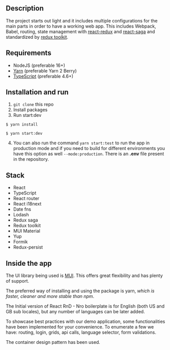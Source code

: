 ## Description

The project starts out light and it includes multiple configurations for the main parts in order to have a working web app. This includes Webpack, Babel, routing, state management with [react-redux](https://react-redux.js.org/introduction/getting-started) and [react-saga](https://redux-saga.js.org/docs/introduction/GettingStarted) and standardized by [redux toolkit](https://redux-toolkit.js.org/introduction/getting-started).

## Requirements

- NodeJS (preferable 16+)
- [Yarn](https://yarnpkg.com/getting-started/migration) (preferable Yarn 2 Berry)
- [TypeScript](https://www.typescriptlang.org/docs/handbook/release-notes/typescript-4-6.html) (preferable 4.6+)

## Installation and run

1. `git clone` this repo
2. Install packages
3. Run start:dev
```shell
$ yarn install

$ yarn start:dev
```

4. You can also run the command `yarn start:test` to run the app in production mode and if you need to build for different environments you have this option as well `--mode:production`. There is an **.env** file present in the repository.

## Stack

- React
- TypeScript
- React router
- React i18next
- Date fns
- Lodash
- Redux saga
- Redux toolkit
- MUI Material
- Yup
- Formik
- Redux-persist



## Inside the app

The UI library being used is [MUI](https://mui.com/). This offers great flexibility and has plenty of support.

The preferred way of installing and using the package is yarn, _which is faster, cleaner and more stable than npm_.

The Initial version of React RnD - Nro boilerplate is for English (both US and GB sub locales), but any number of languages can be later added.

To showcase best practices with our demo application, some functionalities have been implemented for your convenience. To enumerate a few we have: routing, login, grids, api calls, language selector, form validations. 

The container design pattern has been used.


